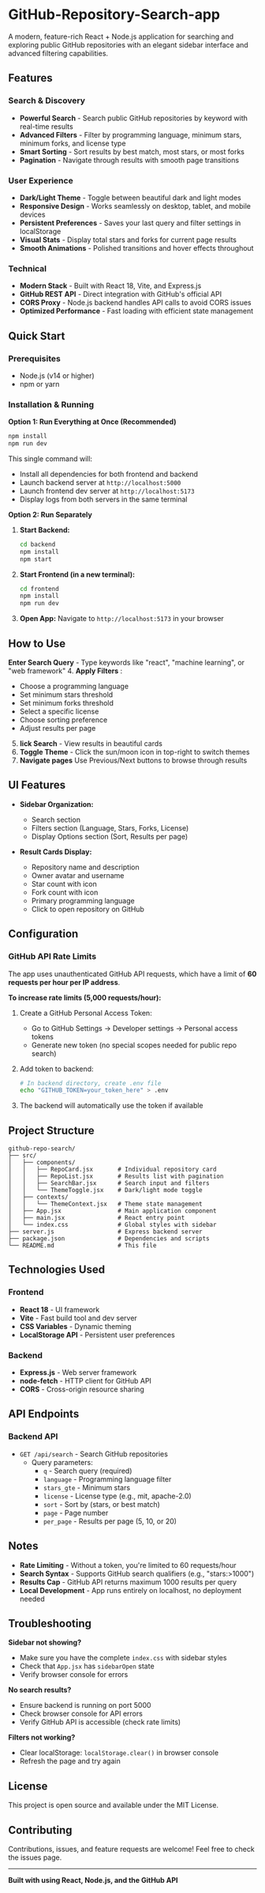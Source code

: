 # GitHub-Repository-Search-app

A modern, feature-rich React + Node.js application for searching and exploring public GitHub repositories with an elegant sidebar interface and advanced filtering capabilities.

## Features

### Search & Discovery
- **Powerful Search** - Search public GitHub repositories by keyword with real-time results
- **Advanced Filters** - Filter by programming language, minimum stars, minimum forks, and license type
- **Smart Sorting** - Sort results by best match, most stars, or most forks
- **Pagination** - Navigate through results with smooth page transitions

### User Experience
- **Dark/Light Theme** - Toggle between beautiful dark and light modes
- **Responsive Design** - Works seamlessly on desktop, tablet, and mobile devices
- **Persistent Preferences** - Saves your last query and filter settings in localStorage
- **Visual Stats** - Display total stars and forks for current page results
- **Smooth Animations** - Polished transitions and hover effects throughout

### Technical
- **Modern Stack** - Built with React 18, Vite, and Express.js
- **GitHub REST API** - Direct integration with GitHub's official API
- **CORS Proxy** - Node.js backend handles API calls to avoid CORS issues
- **Optimized Performance** - Fast loading with efficient state management

##  Quick Start

### Prerequisites
- Node.js (v14 or higher)
- npm or yarn

### Installation & Running

**Option 1: Run Everything at Once (Recommended)**
```bash
npm install
npm run dev
```

This single command will:
- Install all dependencies for both frontend and backend
- Launch backend server at `http://localhost:5000`
- Launch frontend dev server at `http://localhost:5173`
- Display logs from both servers in the same terminal

**Option 2: Run Separately**

1. **Start Backend:**
   ```bash
   cd backend
   npm install
   npm start
   ```

2. **Start Frontend (in a new terminal):**
   ```bash
   cd frontend
   npm install
   npm run dev
   ```

3. **Open App:**
   Navigate to `http://localhost:5173` in your browser

## How to Use
**Enter Search Query** - Type keywords like "react", "machine learning", or "web framework"
4. **Apply Filters** :
   - Choose a programming language
   - Set minimum stars threshold
   - Set minimum forks threshold
   - Select a specific license
   - Choose sorting preference
   - Adjust results per page
5. **lick Search** - View results in beautiful cards
6. **Toggle Theme** - Click the sun/moon icon in top-right to switch themes
7. **Navigate pages** Use Previous/Next buttons to browse through results

## UI Features

- **Sidebar Organization:**
  - Search section
  - Filters section (Language, Stars, Forks, License)
  - Display Options section (Sort, Results per page)

- **Result Cards Display:**
  - Repository name and description
  - Owner avatar and username
  - Star count with  icon
  - Fork count with icon
  - Primary programming language
  - Click to open repository on GitHub

## Configuration

### GitHub API Rate Limits

The app uses unauthenticated GitHub API requests, which have a limit of **60 requests per hour per IP address**.

**To increase rate limits (5,000 requests/hour):**

1. Create a GitHub Personal Access Token:
   - Go to GitHub Settings → Developer settings → Personal access tokens
   - Generate new token (no special scopes needed for public repo search)

2. Add token to backend:
   ```bash
   # In backend directory, create .env file
   echo "GITHUB_TOKEN=your_token_here" > .env
   ```

3. The backend will automatically use the token if available

## Project Structure

```
github-repo-search/
├── src/
│   ├── components/
│   │   ├── RepoCard.jsx       # Individual repository card
│   │   ├── RepoList.jsx       # Results list with pagination
│   │   ├── SearchBar.jsx      # Search input and filters
│   │   └── ThemeToggle.jsx    # Dark/light mode toggle
│   ├── contexts/
│   │   └── ThemeContext.jsx   # Theme state management
│   ├── App.jsx                # Main application component
│   ├── main.jsx               # React entry point
│   └── index.css              # Global styles with sidebar
├── server.js                  # Express backend server
├── package.json               # Dependencies and scripts
└── README.md                  # This file
```

## Technologies Used

### Frontend
- **React 18** - UI framework
- **Vite** - Fast build tool and dev server
- **CSS Variables** - Dynamic theming
- **LocalStorage API** - Persistent user preferences

### Backend
- **Express.js** - Web server framework
- **node-fetch** - HTTP client for GitHub API
- **CORS** - Cross-origin resource sharing

## API Endpoints

### Backend API
- `GET /api/search` - Search GitHub repositories
  - Query parameters:
    - `q` - Search query (required)
    - `language` - Programming language filter
    - `stars_gte` - Minimum stars
    - `license` - License type (e.g., mit, apache-2.0)
    - `sort` - Sort by (stars, or best match)
    - `page` - Page number
    - `per_page` - Results per page (5, 10, or 20)

## Notes

- **Rate Limiting** - Without a token, you're limited to 60 requests/hour
- **Search Syntax** - Supports GitHub search qualifiers (e.g., "stars:>1000")
- **Results Cap** - GitHub API returns maximum 1000 results per query
- **Local Development** - App runs entirely on localhost, no deployment needed

## Troubleshooting

**Sidebar not showing?**
- Make sure you have the complete `index.css` with sidebar styles
- Check that `App.jsx` has `sidebarOpen` state
- Verify browser console for errors

**No search results?**
- Ensure backend is running on port 5000
- Check browser console for API errors
- Verify GitHub API is accessible (check rate limits)

**Filters not working?**
- Clear localStorage: `localStorage.clear()` in browser console
- Refresh the page and try again

## License

This project is open source and available under the MIT License.

## Contributing

Contributions, issues, and feature requests are welcome! Feel free to check the issues page.

---

**Built with  using React, Node.js, and the GitHub API**
